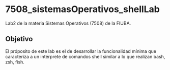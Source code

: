 # 7508_sistemasOperativos_shellLab
Lab2 de la materia Sistemas Operativos (7508) de la FIUBA.
## Objetivo
El próposito de este lab es el de desarrollar la funcionalidad mínima que caracteriza a un intérprete de comandos shell similar a lo que realizan bash, zsh, fish.
